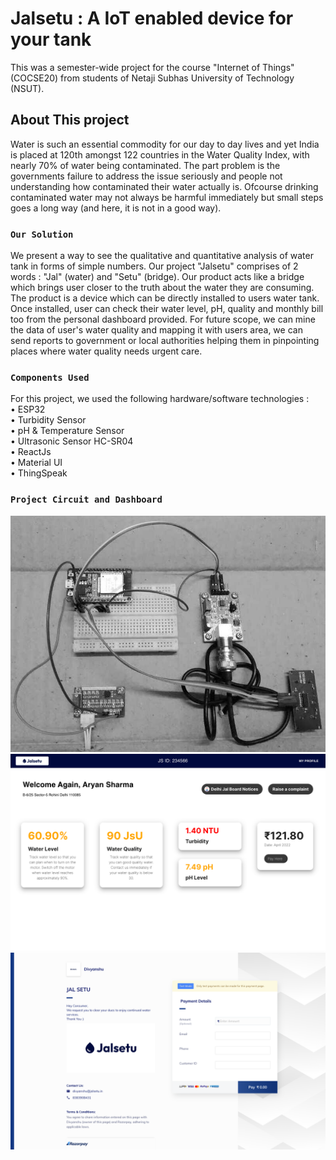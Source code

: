 # Jalsetu : A IoT enabled device for your tank

This was a semester-wide project for the course "Internet of Things" (COCSE20) from students of Netaji Subhas University of Technology (NSUT).

## About This project

Water is such an essential commodity for our day to day lives and yet India is placed at 120th amongst 122 countries in the Water Quality Index, with nearly 70% of water being contaminated. The part problem is the governments failure to address the issue seriously and people not understanding how contaminated their water actually is. Ofcourse drinking contaminated water may not always be harmful immediately but small steps goes a long way (and here, it is not in a good way).

### `Our Solution`

We present a way to see the qualitative and quantitative analysis of water tank in forms of simple numbers. Our project "Jalsetu" comprises of 2 words : "Jal" (water) and "Setu" (bridge). Our product acts like a bridge which brings user closer to the truth about the water they are consuming.
The product is a device which can be directly installed to users water tank. Once installed, user can check their water level, pH, quality and monthly bill too from the personal dashboard provided.
For future scope, we can mine the data of user's water quality and mapping it with users area, we can send reports to government or local authorities helping them in pinpointing places where water quality needs urgent care.

### `Components Used`

For this project, we used the following hardware/software technologies : <br/>
• ESP32 <br/>
• Turbidity Sensor <br/>
• pH & Temperature Sensor <br/>
• Ultrasonic Sensor HC-SR04 <br/>
• ReactJs <br/>
• Material UI <br/>
• ThingSpeak

### `Project Circuit and Dashboard`

![Alt text](src/items/oie_XwuGuaI8B9vf.jpg?raw=true "Circuit")
![Alt text](src/items/dashboard.png?raw=true "Dashboard")
![Alt text](src/items/razorpay.png?raw=true "Integrated Payment")
